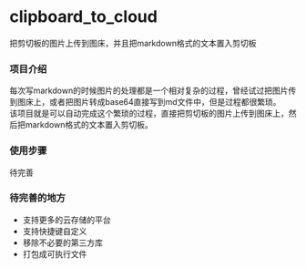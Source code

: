 # clipboard_to_cloud
把剪切板的图片上传到图床，并且把markdown格式的文本置入剪切板

### 项目介绍
每次写markdown的时候图片的处理都是一个相对复杂的过程，曾经试过把图片传到图床上，或者把图片转成base64直接写到md文件中，但是过程都很繁琐。   
该项目就是可以自动完成这个繁琐的过程，直接把剪切板的图片上传到图床上，然后把markdown格式的文本置入剪切板。  
### 使用步骤
待完善
### 待完善的地方
- 支持更多的云存储的平台
- 支持快捷键自定义
- 移除不必要的第三方库
- 打包成可执行文件